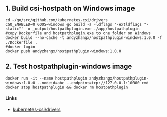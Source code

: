## 1. Build csi-hostpath on Windows image

```
cd ~/go/src/github.com/kubernetes-csi/drivers
CGO_ENABLED=0 GOOS=windows go build -a -ldflags '-extldflags "-static"' -o _output/hostpathplugin.exe ./app/hostpathplugin
#copy Dockerfile and hostpathplugin.exe to one folder on Windows
docker build --no-cache -t andyzhangx/hostpathplugin-windows:1.0.0 -f ./Dockerfile .
#docker login
docker push andyzhangx/hostpathplugin-windows:1.0.0
```

## 2. Test hostpathplugin-windows image
```
docker run -it --name hostpathplugin andyzhangx/hostpathplugin-windows:1.0.0 --nodeid=abc --endpoint=tcp://127.0.0.1:10000 cmd
docker stop hostpathplugin && docker rm hostpathplugin
```

#### Links
 - [kubernetes-csi/drivers](https://github.com/kubernetes-csi/drivers)
